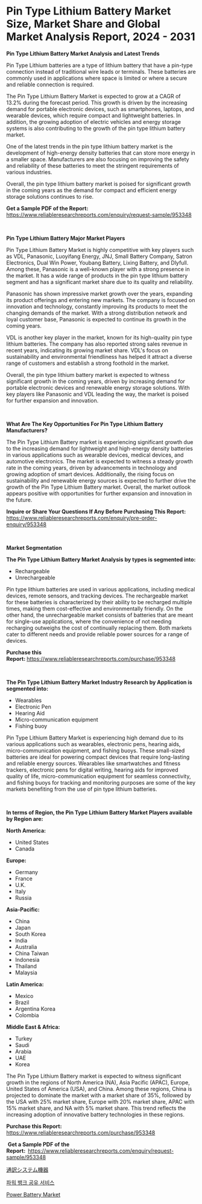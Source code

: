 <p><h1>Pin Type Lithium Battery Market Size, Market Share and Global Market Analysis Report, 2024 - 2031</h1></p><p><strong>Pin Type Lithium Battery Market Analysis and Latest Trends</strong></p>
<p><p>Pin Type Lithium batteries are a type of lithium battery that have a pin-type connection instead of traditional wire leads or terminals. These batteries are commonly used in applications where space is limited or where a secure and reliable connection is required.</p><p>The Pin Type Lithium Battery Market is expected to grow at a CAGR of 13.2% during the forecast period. This growth is driven by the increasing demand for portable electronic devices, such as smartphones, laptops, and wearable devices, which require compact and lightweight batteries. In addition, the growing adoption of electric vehicles and energy storage systems is also contributing to the growth of the pin type lithium battery market.</p><p>One of the latest trends in the pin type lithium battery market is the development of high-energy density batteries that can store more energy in a smaller space. Manufacturers are also focusing on improving the safety and reliability of these batteries to meet the stringent requirements of various industries.</p><p>Overall, the pin type lithium battery market is poised for significant growth in the coming years as the demand for compact and efficient energy storage solutions continues to rise.</p></p>
<p><strong>Get a Sample PDF of the Report:&nbsp;</strong> <a href="https://www.reliableresearchreports.com/enquiry/request-sample/953348">https://www.reliableresearchreports.com/enquiry/request-sample/953348</a></p>
<p>&nbsp;</p>
<p><strong>Pin Type Lithium Battery Major Market Players</strong></p>
<p><p>Pin Type Lithium Battery Market is highly competitive with key players such as VDL, Panasonic, Luoyifang Energy, JNJ, Small Battery Company, Satron Electronics, Dual Win Power, Youbang Battery, Lixing Battery, and Dlyfull. Among these, Panasonic is a well-known player with a strong presence in the market. It has a wide range of products in the pin type lithium battery segment and has a significant market share due to its quality and reliability.</p><p>Panasonic has shown impressive market growth over the years, expanding its product offerings and entering new markets. The company is focused on innovation and technology, constantly improving its products to meet the changing demands of the market. With a strong distribution network and loyal customer base, Panasonic is expected to continue its growth in the coming years.</p><p>VDL is another key player in the market, known for its high-quality pin type lithium batteries. The company has also reported strong sales revenue in recent years, indicating its growing market share. VDL's focus on sustainability and environmental friendliness has helped it attract a diverse range of customers and establish a strong foothold in the market.</p><p>Overall, the pin type lithium battery market is expected to witness significant growth in the coming years, driven by increasing demand for portable electronic devices and renewable energy storage solutions. With key players like Panasonic and VDL leading the way, the market is poised for further expansion and innovation.</p></p>
<p>&nbsp;</p>
<p><strong>What Are The Key Opportunities For Pin Type Lithium Battery Manufacturers?</strong></p>
<p><p>The Pin Type Lithium Battery market is experiencing significant growth due to the increasing demand for lightweight and high-energy density batteries in various applications such as wearable devices, medical devices, and automotive electronics. The market is expected to witness a steady growth rate in the coming years, driven by advancements in technology and growing adoption of smart devices. Additionally, the rising focus on sustainability and renewable energy sources is expected to further drive the growth of the Pin Type Lithium Battery market. Overall, the market outlook appears positive with opportunities for further expansion and innovation in the future.</p></p>
<p><strong>Inquire or Share Your Questions If Any Before Purchasing This Report:</strong> <a href="https://www.reliableresearchreports.com/enquiry/pre-order-enquiry/953348">https://www.reliableresearchreports.com/enquiry/pre-order-enquiry/953348</a></p>
<p>&nbsp;</p>
<p><strong>Market Segmentation</strong></p>
<p><strong>The Pin Type Lithium Battery Market Analysis by types is segmented into:</strong></p>
<p><ul><li>Rechargeable</li><li>Unrechargeable</li></ul></p>
<p><p>Pin type lithium batteries are used in various applications, including medical devices, remote sensors, and tracking devices. The rechargeable market for these batteries is characterized by their ability to be recharged multiple times, making them cost-effective and environmentally friendly. On the other hand, the unrechargeable market consists of batteries that are meant for single-use applications, where the convenience of not needing recharging outweighs the cost of continually replacing them. Both markets cater to different needs and provide reliable power sources for a range of devices.</p></p>
<p><strong>Purchase this Report:&nbsp;</strong><a href="https://www.reliableresearchreports.com/purchase/953348">https://www.reliableresearchreports.com/purchase/953348</a></p>
<p>&nbsp;</p>
<p><strong>The Pin Type Lithium Battery Market Industry Research by Application is segmented into:</strong></p>
<p><ul><li>Wearables</li><li>Electronic Pen</li><li>Hearing Aid</li><li>Micro-communication equipment</li><li>Fishing buoy</li></ul></p>
<p><p>Pin Type Lithium Battery Market is experiencing high demand due to its various applications such as wearables, electronic pens, hearing aids, micro-communication equipment, and fishing buoys. These small-sized batteries are ideal for powering compact devices that require long-lasting and reliable energy sources. Wearables like smartwatches and fitness trackers, electronic pens for digital writing, hearing aids for improved quality of life, micro-communication equipment for seamless connectivity, and fishing buoys for tracking and monitoring purposes are some of the key markets benefiting from the use of pin type lithium batteries.</p></p>
<p>&nbsp;</p>
<p><strong>In terms of Region, the Pin Type Lithium Battery Market Players available by Region are:</strong></p>
<p>
    <p> <strong> North America: </strong>
        <ul>
            <li>United States</li>
            <li>Canada</li>
        </ul>
        </p> 
    <p> <strong> Europe: </strong>
        <ul>
            <li>Germany</li>
            <li>France</li>
            <li>U.K.</li>
            <li>Italy</li>
            <li>Russia</li>
        </ul>
        </p> 
    <p> <strong> Asia-Pacific: </strong>
        <ul>
            <li>China</li>
            <li>Japan</li>
            <li>South Korea</li>
            <li>India</li>
            <li>Australia</li>
            <li>China Taiwan</li>
            <li>Indonesia</li>
            <li>Thailand</li>
            <li>Malaysia</li>
        </ul>
        </p> 
    <p> <strong> Latin America: </strong>
        <ul>
            <li>Mexico</li>
            <li>Brazil</li>
            <li>Argentina Korea</li>
            <li>Colombia</li>
        </ul>
        </p> 
    <p> <strong> Middle East & Africa: </strong>
        <ul>
            <li>Turkey</li>
            <li>Saudi</li>
            <li>Arabia</li>
            <li>UAE</li>
            <li>Korea</li>
        </ul>
    </p>
    </p>
<p><p>The Pin Type Lithium Battery market is expected to witness significant growth in the regions of North America (NA), Asia Pacific (APAC), Europe, United States of America (USA), and China. Among these regions, China is projected to dominate the market with a market share of 35%, followed by the USA with 25% market share, Europe with 20% market share, APAC with 15% market share, and NA with 5% market share. This trend reflects the increasing adoption of innovative battery technologies in these regions.</p></p>
<p><strong>Purchase this Report: </strong><a href="https://www.reliableresearchreports.com/purchase/953348">https://www.reliableresearchreports.com/purchase/953348</a></p>
<p>&nbsp;<strong>Get a Sample PDF of the Report:&nbsp;&nbsp;</strong><a href="https://www.reliableresearchreports.com/enquiry/request-sample/953348">https://www.reliableresearchreports.com/enquiry/request-sample/953348</a></p>
<p><strong></strong></p>
<p><p><a href="https://github.com/ksxzwxabcuynh011/Market-Research-Report-List-1/blob/main/295900816439.md">通訳システム機器</a></p><p><a href="https://github.com/xvz497517413/Market-Research-Report-List-1/blob/main/685472815357.md">파워 뱅크 공유 서비스</a></p><p><a href="https://github.com/BryceTownsendr/Market-Research-Report-List-4/blob/main/power-battery-market.md">Power Battery Market</a></p></p>